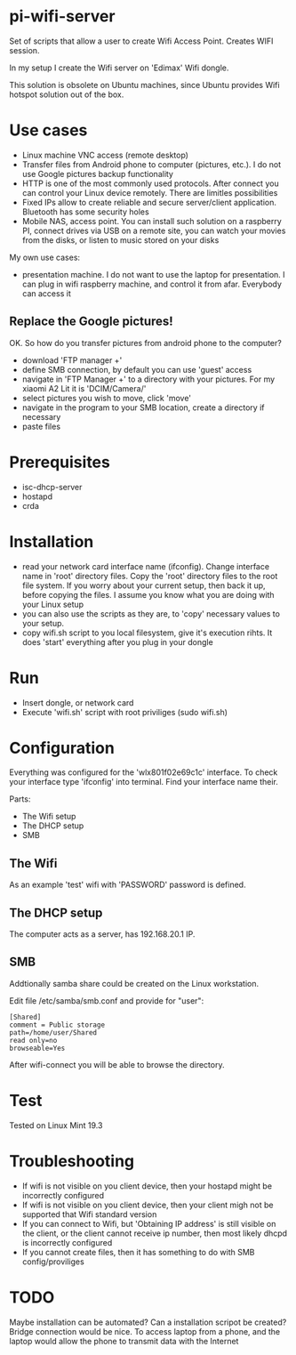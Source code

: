 # pi-wifi-server

Set of scripts that allow a user to create Wifi Access Point. Creates WIFI session.

In my setup I create the Wifi server on 'Edimax' Wifi dongle.

This solution is obsolete on Ubuntu machines, since Ubuntu provides Wifi hotspot solution out of the box. 

# Use cases

 - Linux machine VNC access (remote desktop)
 - Transfer files from Android phone to computer (pictures, etc.). I do not use Google pictures backup functionality
 - HTTP is one of the most commonly used protocols. After connect you can control your Linux device remotely. There are limitles possibilities
 - Fixed IPs allow to create reliable and secure server/client application. Bluetooth has some security holes
 - Mobile NAS, access point. You can install such solution on a raspberry PI, connect drives via USB on a remote site, you can watch your movies from the disks, or listen to music stored on your disks
 
 My own use cases:
 
   - presentation machine. I do not want to use the laptop for presentation. I can plug in wifi raspberry machine, and control it from afar. Everybody can access it
  
## Replace the Google pictures!

OK. So how do you transfer pictures from android phone to the computer?

 - download 'FTP manager +'
 - define SMB connection, by default you can use 'guest' access
 - navigate in 'FTP Manager +' to a directory with your pictures. For my xiaomi A2 Lit it is 'DCIM/Camera/'
 - select pictures you wish to move, click 'move'
 - navigate in the program to your SMB location, create a directory if necessary
 - paste files

# Prerequisites

 - isc-dhcp-server
 - hostapd
 - crda

# Installation

 - read your network card interface name (ifconfig). Change interface name in 'root' directory files. Copy the 'root' directory files to the root file system. If you worry about your current setup, then back it up, before copying the files. I assume you know what you are doing with your Linux setup
 - you can also use the scripts as they are, to 'copy' necessary values to your setup.
 - copy wifi.sh script to you local filesystem, give it's execution rihts. It does 'start' everything after you plug in your dongle

# Run

 - Insert dongle, or network card
 - Execute 'wifi.sh' script with root priviliges (sudo wifi.sh)

# Configuration

Everything was configured for the 'wlx801f02e69c1c' interface. To check your interface type 'ifconfig' into terminal. Find your interface name their.

Parts:

 - The Wifi setup
 - The DHCP setup
 - SMB

## The Wifi

As an example 'test' wifi with 'PASSWORD' password is defined.

## The DHCP setup

The computer acts as a server, has 192.168.20.1 IP.

## SMB

Addtionally samba share could be created on the Linux workstation.

Edit file /etc/samba/smb.conf and provide for "user":

```
[Shared]
comment = Public storage
path=/home/user/Shared
read only=no
browseable=Yes
```

After wifi-connect you will be able to browse the directory.

# Test

Tested on Linux Mint 19.3

# Troubleshooting

 - If wifi is not visible on you client device, then your hostapd might be incorrectly configured
 - If wifi is not visible on you client device, then your client migh not be supported that Wifi standard version
 - If you can connect to Wifi, but 'Obtaining IP address' is still visible on the client, or the client cannot receive ip number, then most likely dhcpd is incorrectly configured
 - If you cannot create files, then it has something to do with SMB config/proviliges
 
 # TODO
 
 Maybe installation can be automated? Can a installation scripot be created?
 Bridge connection would be nice. To access laptop from a phone, and the laptop would allow the phone to transmit data with the Internet
